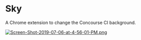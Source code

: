 # Sky

A Chrome extension to change the Concourse CI background. 

[![Screen-Shot-2019-07-06-at-4-56-01-PM.png](https://i.postimg.cc/0NYmmt6F/Screen-Shot-2019-07-06-at-4-56-01-PM.png)](https://postimg.cc/3ywdQFFF)
